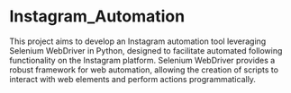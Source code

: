 # Instagram_Automation
This project aims to develop an Instagram automation tool leveraging Selenium WebDriver in Python, designed to facilitate automated following functionality on the Instagram platform. Selenium WebDriver provides a robust framework for web automation, allowing the creation of scripts to interact with web elements and perform actions programmatically.
